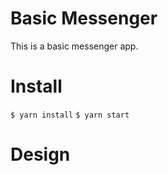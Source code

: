 # Basic Messenger

This is a basic messenger app.

# Install

`$ yarn install`
`$ yarn start`

# Design

<App>
  <ChatWindow>
    <MessageList>
      <Message>
        <Icon />
        <Content />
      </Message>
    </MessageList>
    <MessageInput />
  </ChatWindow>
  <ContactList>
    <Contact>
      <Icon />
      <Name />
      <Status />
    </Contact>
  </ContactList>
</App>
